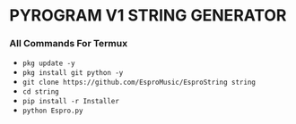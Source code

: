 # PYROGRAM V1 STRING GENERATOR

### All Commands For Termux

- ```pkg update -y```
- ```pkg install git python -y```
- ```git clone https://github.com/EsproMusic/EsproString string```
- ```cd string```
- ```pip install -r Installer```
- ```python Espro.py```
